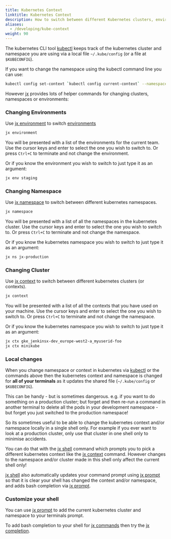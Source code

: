 ```yaml
---
title: Kubernetes Context
linktitle: Kubernetes Context
description: How to switch between different Kubernetes clusters, environments and namespaces
aliases:
  - /developing/kube-context
weight: 90
---
```


The kubernetes CLI tool [kubectl](https://kubernetes.io/docs/reference/kubectl/overview/) keeps track of the kubernetes cluster and namespace you are using via a local file `~/.kube/config` (or a file at `$KUBECONFIG`).

If you want to change the namespace using the kubectl command line you can use:

```sh
kubectl config set-context `kubectl config current-context` --namespace=foo
```

However [jx](/commands/jx) provides lots of helper commands for changing clusters, namespaces or environments:

### Changing Environments

Use [jx environment](/commands/jx_environment) to switch [environments](/docs/concepts/features/#environments)

```sh
jx environment
```

You will be presented with a list of the environments for the current team. Use the cursor keys and enter to select the one you wish to switch to. Or press `Ctrl+C` to terminate and not change the environment.

Or if you know the environment you wish to switch to just type it as an argument:

```sh
jx env staging
```

### Changing Namespace

Use [jx namespace](/commands/jx_namespace) to switch between different kubernetes namespaces.


```sh
jx namespace
```

You will be presented with a list of all the namespaces in the kubernetes cluster. Use the cursor keys and enter to select the one you wish to switch to. Or press `Ctrl+C` to terminate and not change the namespace.

Or if you know the kubernetes namespace you wish to switch to just type it as an argument:

```sh
jx ns jx-production
```

### Changing Cluster

Use [jx context](/commands/jx_context) to switch between different kubernetes clusters (or contexts).


```sh
jx context
```

You will be presented with a list of all the contexts that you have used on your machine. Use the cursor keys and enter to select the one you wish to switch to. Or press `Ctrl+C` to terminate and not change the namespace.

Or if you know the kubernetes namespace you wish to switch to just type it as an argument:

```sh
jx ctx gke_jenkinsx-dev_europe-west2-a_myuserid-foo
jx ctx minikube
```

### Local changes

When you change namespace or context in kubernetes via [kubectl](https://kubernetes.io/docs/reference/kubectl/overview/) or the commands above then the kubernetes context and namespace is changed for **all of your terminals** as it updates the shared file (`~/.kube/config` or `$KUBECONFIG`).

This can be handy - but is sometimes dangerous. e.g. if you want to do something on a production cluster; but forget and then re-run a command in another terminal to delete all the pods in your development namespace - but forget you just switched to the production namespace!

 So its sometimes useful to be able to change the kubernetes context and/or namespace locally in a single shell only. For example if you ever want to look at a production cluster, only use that cluster in one shell only to minimise accidents.

 You can do that with the [jx shell](/commands/jx_shell) command which prompts you to pick a different kubernetes context like the  [jx context](/commands/jx_context) command. However changes to the namespace and/or cluster made in this shell only affect the current shell only!

[jx shell](/commands/jx_shell) also automatically updates your command prompt using [jx prompt](/commands/jx_prompt)
so that it is clear your shell has changed the context and/or namespace,
and adds bash completion via [jx prompt](/commands/jx_prompt).

### Customize your shell

You can use [jx prompt](/commands/jx_prompt)  to add the current kubernetes cluster and namespace to your terminals prompt.

To add bash completion to your shell for [jx commands](/commands/jx) then try the  [jx completion](/commands/jx_completion).



